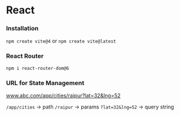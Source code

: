 # React

### Installation

`npm create vite@4`
or
`npm create vite@latest`

### React Router

`npm i react-router-dom@6`

### URL for State Management

www.abc.com/app/cities/raipur?lat=32&lng=52

`/app/cities` -> path
`/raipur` -> params
`?lat=32&lng=52` -> query string
